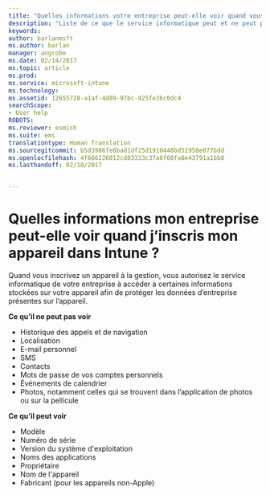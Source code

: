 ```yaml
---
title: "Quelles informations votre entreprise peut-elle voir quand vous inscrivez votre appareil ? | Microsoft Docs"
description: "Liste de ce que le service informatique peut et ne peut pas voir sur vos appareils gérés."
keywords: 
author: barlanmsft
ms.author: barlan
manager: angrobe
ms.date: 02/14/2017
ms.topic: article
ms.prod: 
ms.service: microsoft-intune
ms.technology: 
ms.assetid: 12655728-a1af-4d89-97bc-925fe36c0dc4
searchScope:
- User help
ROBOTS: 
ms.reviewer: esmich
ms.suite: ems
translationtype: Human Translation
ms.sourcegitcommit: b5d3986fe8bad1df25d1910448bd51958e877bdd
ms.openlocfilehash: 4f666226012cd83333c37a6f60fa8e43791a1bb0
ms.lasthandoff: 02/18/2017


---
```


# <a name="what-information-can-my-company-see-when-i-enroll-my-device-in-intune"></a>Quelles informations mon entreprise peut-elle voir quand j’inscris mon appareil dans Intune ?

Quand vous inscrivez un appareil à la gestion, vous autorisez le service informatique de votre entreprise à accéder à certaines informations stockées sur votre appareil afin de protéger les données d’entreprise présentes sur l’appareil.

**Ce qu’il ne peut pas voir**

- Historique des appels et de navigation
-    Localisation
- E-mail personnel
- SMS
- Contacts
-    Mots de passe de vos comptes personnels
- Événements de calendrier
- Photos, notamment celles qui se trouvent dans l’application de photos ou sur la pellicule

**Ce qu’il peut voir**

-   Modèle
-   Numéro de série
-   Version du système d'exploitation
-   Noms des applications
-   Propriétaire
-   Nom de l'appareil
-   Fabricant (pour les appareils non-Apple)

